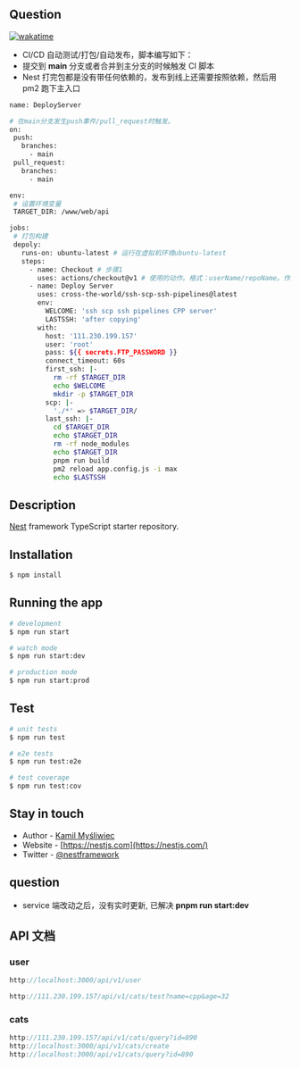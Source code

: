 ## Question

[![wakatime](https://wakatime.com/badge/user/e2117d10-c306-4cda-b480-393acc65ee4d/project/d8319581-bf7d-42f3-9fb2-0ea5b32977c0.svg)](https://wakatime.com/badge/user/e2117d10-c306-4cda-b480-393acc65ee4d/project/d8319581-bf7d-42f3-9fb2-0ea5b32977c0)

- CI/CD 自动测试/打包/自动发布，脚本编写如下：
- 提交到 **main** 分支或者合并到主分支的时候触发 CI 脚本
- Nest 打完包都是没有带任何依赖的，发布到线上还需要按照依赖，然后用 pm2 跑下主入口

```bash
name: DeployServer

# 在main分支发生push事件/pull_request时触发。
on:
 push:
   branches:
     - main
 pull_request:
   branches:
     - main

env:
 # 设置环境变量
 TARGET_DIR: /www/web/api

jobs:
 # 打包构建
 depoly:
   runs-on: ubuntu-latest # 运行在虚拟机环境ubuntu-latest
   steps:
     - name: Checkout # 步骤1
       uses: actions/checkout@v1 # 使用的动作。格式：userName/repoName。作用：检出仓库，获取源码。 官方actions库：https://github.com/actions
     - name: Deploy Server
       uses: cross-the-world/ssh-scp-ssh-pipelines@latest
       env:
         WELCOME: 'ssh scp ssh pipelines CPP server'
         LASTSSH: 'after copying'
       with:
         host: '111.230.199.157'
         user: 'root'
         pass: ${{ secrets.FTP_PASSWORD }}
         connect_timeout: 60s
         first_ssh: |-
           rm -rf $TARGET_DIR
           echo $WELCOME
           mkdir -p $TARGET_DIR
         scp: |-
           './*' => $TARGET_DIR/
         last_ssh: |-
           cd $TARGET_DIR
           echo $TARGET_DIR
           rm -rf node_modules
           echo $TARGET_DIR
           pnpm run build
           pm2 reload app.config.js -i max
           echo $LASTSSH
```

## Description

[Nest](https://github.com/nestjs/nest) framework TypeScript starter repository.

## Installation

```bash
$ npm install
```

## Running the app

```bash
# development
$ npm run start

# watch mode
$ npm run start:dev

# production mode
$ npm run start:prod
```

## Test

```bash
# unit tests
$ npm run test

# e2e tests
$ npm run test:e2e

# test coverage
$ npm run test:cov
```

## Stay in touch

- Author - [Kamil Myśliwiec](https://kamilmysliwiec.com)
- Website - [https://nestjs.com](https://nestjs.com/)
- Twitter - [@nestframework](https://twitter.com/nestframework)

## question

- service 端改动之后，没有实时更新, 已解决 **pnpm run start:dev**

## API 文档

### user

```js
http://localhost:3000/api/v1/user

http://111.230.199.157/api/v1/cats/test?name=cpp&age=32
```

### cats

```js
http://111.230.199.157/api/v1/cats/query?id=890
http://localhost:3000/api/v1/cats/create
http://localhost:3000/api/v1/cats/query?id=890
```
